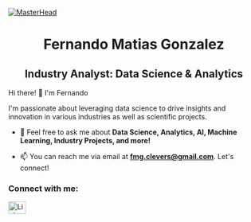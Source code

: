 [![MasterHead](https://www.american.edu/spa/data-science/images/datascience-hero.jpg)](https://rishavchanda.io)
<h1 align="center">Fernando Matias Gonzalez</h1>
<h2 align="center">Industry Analyst: Data Science & Analytics</h3>

Hi there! 👋 I'm Fernando
</p>
I'm passionate about leveraging data science to drive insights and innovation in various industries as well as scientific projects.

- 💬 Feel free to ask me about **Data Science, Analytics, AI, Machine Learning, Industry Projects, and more!**
  
- 📫 You can reach me via email at **fmg.clevers@gmail.com**. Let's connect!

<h3 align="left"> Connect with me:</h3>
<p align="left">
<a href="https://linkedin.com/in/fernando-matias-gonzalez" target="_blank"><img align="center" src="https://raw.githubusercontent.com/rahuldkjain/github-profile-readme-generator/master/src/images/icons/Social/linked-in-alt.svg" alt="LinkedIn" height="25" width="35" /></a>
</p>
